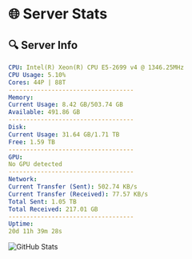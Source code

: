 # 🌐 Server Stats
## 🔍 Server Info
```yaml
CPU: Intel(R) Xeon(R) CPU E5-2699 v4 @ 1346.25MHz
CPU Usage: 5.10%
Cores: 44P | 88T
-----------------------------------
Memory:
Current Usage: 8.42 GB/503.74 GB
Available: 491.86 GB
-----------------------------------
Disk:
Current Usage: 31.64 GB/1.71 TB
Free: 1.59 TB
-----------------------------------
GPU:
No GPU detected
-----------------------------------
Network:
Current Transfer (Sent): 502.74 KB/s
Current Transfer (Received): 77.57 KB/s
Total Sent: 1.05 TB
Total Received: 217.01 GB
-----------------------------------
Uptime:
20d 11h 39m 28s
```
![GitHub Stats](https://img.shields.io/badge/Updated-2025-05-10_04:48:16-blue)